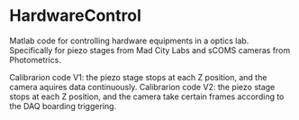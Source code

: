 # HardwareControl
Matlab code for controlling hardware equipments in a optics lab. Specifically for piezo stages from Mad City Labs and sCOMS cameras from Photometrics.

Calibrarion code V1: the piezo stage stops at each Z position, and the camera aquires data continuously.
Calibrarion code V2: the piezo stage stops at each Z position, and the camera take certain frames according to the DAQ boarding triggering.
